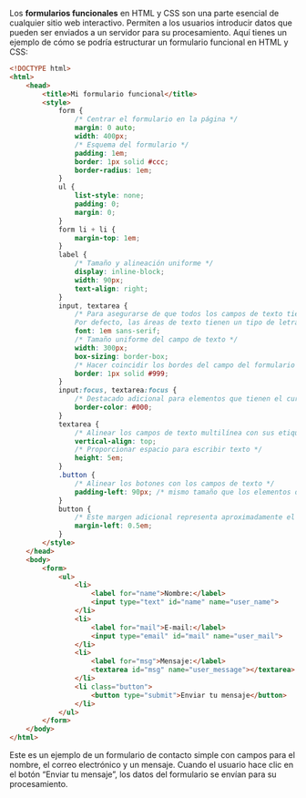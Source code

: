 Los **formularios funcionales** en HTML y CSS son una parte esencial de cualquier sitio web interactivo. Permiten a los usuarios introducir datos que pueden ser enviados a un servidor para su procesamiento. Aquí tienes un ejemplo de cómo se podría estructurar un formulario funcional en HTML y CSS:
```html
<!DOCTYPE html>
<html>
    <head>
        <title>Mi formulario funcional</title>
        <style>
            form {
                /* Centrar el formulario en la página */
                margin: 0 auto;
                width: 400px;
                /* Esquema del formulario */
                padding: 1em;
                border: 1px solid #ccc;
                border-radius: 1em;
            }
            ul {
                list-style: none;
                padding: 0;
                margin: 0;
            }
            form li + li {
                margin-top: 1em;
            }
            label {
                /* Tamaño y alineación uniforme */
                display: inline-block;
                width: 90px;
                text-align: right;
            }
            input, textarea {
                /* Para asegurarse de que todos los campos de texto tienen la misma configuración de letra
                Por defecto, las áreas de texto tienen un tipo de letra monoespaciada */
                font: 1em sans-serif;
                /* Tamaño uniforme del campo de texto */
                width: 300px;
                box-sizing: border-box;
                /* Hacer coincidir los bordes del campo del formulario */
                border: 1px solid #999;
            }
            input:focus, textarea:focus {
                /* Destacado adicional para elementos que tienen el cursor */
                border-color: #000;
            }
            textarea {
                /* Alinear los campos de texto multilínea con sus etiquetas */
                vertical-align: top;
                /* Proporcionar espacio para escribir texto */
                height: 5em;
            }
            .button {
                /* Alinear los botones con los campos de texto */
                padding-left: 90px; /* mismo tamaño que los elementos de la etiqueta */
            }
            button {
                /* Este margen adicional representa aproximadamente el mismo espacio que el espacio entre las etiquetas y sus campos de texto */
                margin-left: 0.5em;
            }
        </style>
    </head>
    <body>
        <form>
            <ul>
                <li>
                    <label for="name">Nombre:</label>
                    <input type="text" id="name" name="user_name">
                </li>
                <li>
                    <label for="mail">E-mail:</label>
                    <input type="email" id="mail" name="user_mail">
                </li>
                <li>
                    <label for="msg">Mensaje:</label>
                    <textarea id="msg" name="user_message"></textarea>
                </li>
                <li class="button">
                    <button type="submit">Enviar tu mensaje</button>
                </li>
            </ul>
        </form>
    </body>
</html>
```
Este es un ejemplo de un formulario de contacto simple con campos para el nombre, el correo electrónico y un mensaje. Cuando el usuario hace clic en el botón “Enviar tu mensaje”, los datos del formulario se envían para su procesamiento.
